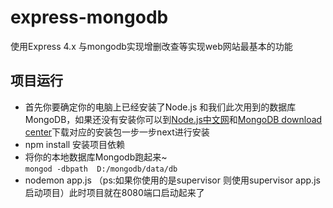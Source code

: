 # express-mongodb
使用Express 4.x 与mongodb实现增删改查等实现web网站最基本的功能

## 项目运行
* 首先你要确定你的电脑上已经安装了Node.js 和我们此次用到的数据库MongoDB，如果还没有安装你可以到[Node.js中文网](http://nodejs.cn/download/)和[MongoDB download center](https://www.mongodb.com/download-center?jmp=nav#community)下载对应的安装包一步一步next进行安装 <br>
* npm install  安装项目依赖
* 将你的本地数据库Mongodb跑起来~  
```mongod -dbpath  D:/mongodb/data/db ```
* nodemon app.js （ps:如果你使用的是supervisor 则使用supervisor app.js启动项目）此时项目就在8080端口启动起来了
